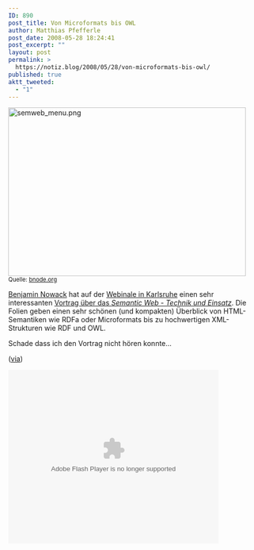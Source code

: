 ```yaml
---
ID: 890
post_title: Von Microformats bis OWL
author: Matthias Pfefferle
post_date: 2008-05-28 18:24:41
post_excerpt: ""
layout: post
permalink: >
  https://notiz.blog/2008/05/28/von-microformats-bis-owl/
published: true
aktt_tweeted:
  - "1"
---
```

<img src="http://notiz.blog/wp-content/uploads/2008/05/semweb-menu.png" alt="semweb_menu.png" border="0" width="480" height="340" />
<small>Quelle: <a href="http://bnode.org/blog/2008/05/27/semweb-tech-n-use-webinale-slides">bnode.org</a></small>

<a href="http://bnode.org/">Benjamin Nowack</a> hat auf der <a href="http://createordie.de/webinale/index.php">Webinale in Karlsruhe</a> einen sehr interessanten <a href="http://www.slideshare.net/bengee/semantic-web-technik-und-einsatz/">Vortrag über das <em>Semantic Web - Technik und Einsatz</em></a>. Die Folien geben einen sehr schönen (und kompakten) Überblick von HTML-Semantiken wie RDFa oder Microformats bis zu hochwertigen XML-Strukturen wie RDF und OWL.

Schade dass ich den Vortrag nicht hören konnte...

(<a href="http://bnode.org/blog/2008/05/27/semweb-tech-n-use-webinale-slides">via</a>)

<!--more-->

<object type="application/x-shockwave-flash" style="width:425px; height:350px" data="http://static.slideshare.net/swf/ssplayer2.swf?doc=semanticwebtechnikundeinsatz-1211883767475945-8"><param name="movie" value="http://static.slideshare.net/swf/ssplayer2.swf?doc=semanticwebtechnikundeinsatz-1211883767475945-8" /><param name="allowFullScreen" value="true" /><param name="allowScriptAccess" value="always" /></object>